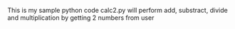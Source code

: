 This is my sample python code
calc2.py will perform add, substract, divide and multiplication by getting 2 numbers from user

